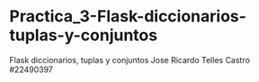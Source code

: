 # Practica_3-Flask-diccionarios-tuplas-y-conjuntos
Flask diccionarios, tuplas y conjuntos
Jose Ricardo Telles Castro #22490397
